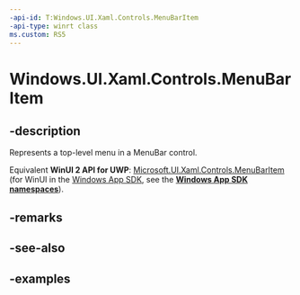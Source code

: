 ```yaml
---
-api-id: T:Windows.UI.Xaml.Controls.MenuBarItem
-api-type: winrt class
ms.custom: RS5
---
```


<!-- Class syntax.
public class MenuBarItem : Control, Control
-->

# Windows.UI.Xaml.Controls.MenuBarItem

## -description

Represents a top-level menu in a MenuBar control.

Equivalent **WinUI 2 API for UWP**: [Microsoft.UI.Xaml.Controls.MenuBarItem](/windows/winui/api/microsoft.ui.xaml.controls.menubaritem) (for WinUI in the [Windows App SDK](/windows/apps/windows-app-sdk/), see the **[Windows App SDK namespaces](/windows/windows-app-sdk/api/winrt/)**).

## -remarks

## -see-also

## -examples

